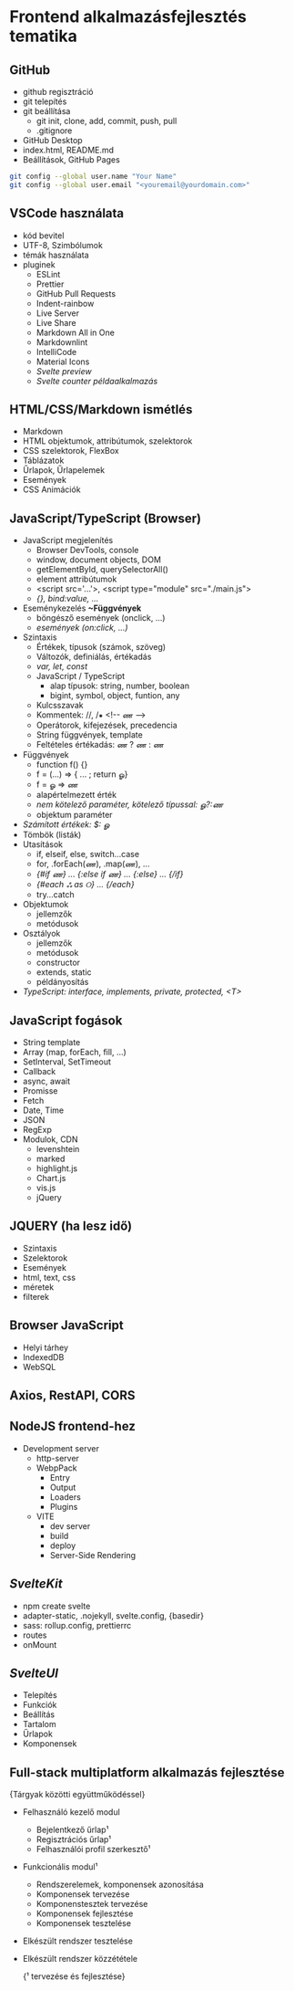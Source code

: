 # Frontend alkalmazásfejlesztés tematika

## GitHub

- github regisztráció
- git telepítés
- git beállítása
  - git init, clone, add, commit, push, pull
  - .gitignore
- GitHub Desktop
- index.html, README.md
- Beállítások, GitHub Pages

```bash
git config --global user.name "Your Name"
git config --global user.email "<youremail@yourdomain.com>"
```

## VSCode használata

- kód bevitel
- UTF-8, Szimbólumok
- témák használata
- pluginek
  - ESLint
  - Prettier
  - GitHub Pull Requests
  - Indent-rainbow
  - Live Server
  - Live Share
  - Markdown All in One
  - Markdownlint
  - IntelliCode
  - Material Icons
  - _Svelte preview_
  - _Svelte counter példaalkalmazás_

## HTML/CSS/Markdown ismétlés

- Markdown
- HTML objektumok, attribútumok, szelektorok
- CSS szelektorok, FlexBox
- Táblázatok
- Űrlapok, Űrlapelemek
- Események
- CSS Animációk

## JavaScript/TypeScript (Browser)

- JavaScript megjelenítés
  - Browser DevTools, console
  - window, document objects, DOM
  - getElementById, querySelectorAll()
  - element attribútumok
  - \<script src='...'\>, \<script type="module" src="./main.js"></script>
  - _{}, bind:value, ..._
- Eseménykezelés __~Függvények__
  - böngésző események (onclick, ...)
  - _események (on:click, ...)_
- Szintaxis
  - Értékek, típusok (számok, szöveg)
  - Változók, definiálás, értékadás
  - _var, let, const_
  - JavaScript / TypeScript
    - alap típusok: string, number, boolean
    - bigint, symbol, object, funtion, any
  - Kulcsszavak
  - Kommentek: //, /⁕ &lt;!-- ண -->
  - Operátorok, kifejezések, precedencia
  - String függvények, template
  - Feltételes értékadás: ண ? ண : ண
- Függvények
  - function f() {}
  - f = (...) => { ... ; return ௐ}
  - f = ௐ => ண
  - alapértelmezett érték
  - _nem kötelező paraméter, kötelező típussal: ௐ?:ண_
  - objektum paraméter
- _Számított értékek: $: ௐ_
- Tömbök (listák)
- Utasítások
  - if, elseif, else, switch...case
  - for, .forEach(ண), .map(ண), ...
  - _{#if ண} ... {:else if ண} ... {:else} ... {/if}_
  - _{#each ஃ as ୦} ... {/each}_
  - try...catch
- Objektumok
  - jellemzők
  - metódusok
- Osztályok
  - jellemzők
  - metódusok
  - constructor
  - extends, static
  - példányosítás
- _TypeScript: interface, implements, private, protected, \<T>_

## JavaScript fogások

- String template
- Array (map, forEach, fill, ...)
- SetInterval, SetTimeout
- Callback
- async, await
- Promisse
- Fetch
- Date, Time
- JSON
- RegExp
- Modulok, CDN
  - levenshtein
  - marked
  - highlight.js
  - Chart.js
  - vis.js
  - jQuery

## JQUERY (ha lesz idő)

- Szintaxis
- Szelektorok
- Események
- html, text, css
- méretek
- filterek

## Browser JavaScript

- Helyi tárhey
- IndexedDB
- WebSQL

## Axios, RestAPI, CORS

## NodeJS frontend-hez

- Development server
  - http-server
  - WebpPack
    - Entry
    - Output
    - Loaders
    - Plugins
  - VITE
    - dev server
    - build
    - deploy
    - Server-Side Rendering

## _SvelteKit_

- npm create svelte
- adapter-static, .nojekyll, svelte.config, {basedir}
- sass: rollup.config, prettierrc
- routes
- onMount

## _SvelteUI_

- Telepítés
- Funkciók
- Beállítás
- Tartalom
- Űrlapok
- Komponensek

## Full-stack multiplatform alkalmazás fejlesztése

  {Tárgyak közötti együttműködéssel}

- Felhasználó kezelő modul
  - Bejelentkező űrlap¹
  - Regisztrációs űrlap¹
  - Felhasználói profil szerkesztő¹
- Funkcionális modul¹
  - Rendszerelemek, komponensek azonosítása
  - Komponensek tervezése
  - Komponenstesztek tervezése
  - Komponensek fejlesztése
  - Komponensek tesztelése
- Elkészült rendszer tesztelése
- Elkészült rendszer közzététele

  {¹ tervezése és fejlesztése}
